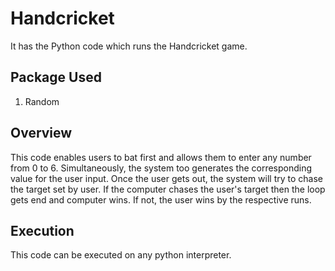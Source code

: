 # Handcricket
It has the Python code which runs the Handcricket game. 
## Package Used
1. Random
## Overview
This code enables users to bat first and allows them to enter any number from 0 to 6. Simultaneously, the system too generates the corresponding value for the user input. Once the user gets out, the system will try to chase the target set by user. If the computer chases the user's target then the loop gets end and computer wins. If not, the user wins by the respective runs.
## Execution
This code can be executed on any python interpreter.
